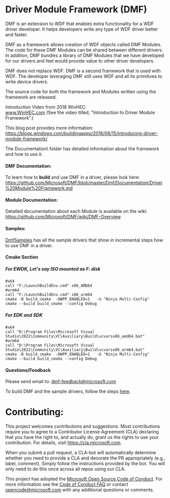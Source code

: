# Driver Module Framework (DMF)

DMF is an extension to WDF that enables extra functionality for a WDF driver developer. It helps developers write any type of WDF driver better and faster.  

DMF as a framework allows creation of WDF objects called DMF Modules. The code for these DMF Modules can be shared between different drivers. In addition, DMF bundles a library of DMF Modules that we have developed for our drivers and feel would provide value to other driver developers.  

DMF does not replace WDF. DMF is a second framework that is used with WDF. The developer leveraging DMF still uses WDF and all its primitives to write device drivers.  

The source code for both the framework and Modules written using the framework are released. 

Introduction Video from 2018 WinHEC:<br>
www.WinHEC.com (See the video titled, "Introduction to Driver Module Framework".)

This blog post provides more information: 
https://blogs.windows.com/buildingapps/2018/08/15/introducing-driver-module-framework/

The Documentation\ folder has detailed information about the framework and how to use it.

#### DMF Documentation: 
To learn how to **build** and use DMF in a driver, please look here: https://github.com/Microsoft/DMF/blob/master/Dmf/Documentation/Driver%20Module%20Framework.md

#### Module Documentation: 
Detailed documentation about each Module is available on the wiki: https://github.com/Microsoft/DMF/wiki/DMF-Overview

#### Samples:
[DmfSamples](https://github.com/Microsoft/DMF/tree/master/DmfSamples) has all the sample drivers that show in incremental steps how to use DMF in a driver. 

#### Cmake Section
##### For EWDK, Let's say ISO mounted as F: disk
```
#x64
call "F:/LaunchBuildEnv.cmd" x86_AMD64 
#arm64
call "F:/LaunchBuildEnv.cmd" x86_arm64 
cmake -B build_cmake  -DWPP_ENABLED=1   -G "Ninja Multi-Config"
cmake --build build_cmake --config Debug
```
##### For EDK and SDK
```
#x64
call "D:\Program Files\Microsoft Visual Studio\2022\Community\VC\Auxiliary\Build\vcvarsx86_amd64.bat"
#arm64
call "D:\Program Files\Microsoft Visual Studio\2022\Community\VC\Auxiliary\Build\vcvarsx86_arm64.bat"  
cmake -B build_cmake  -DWPP_ENABLED=1   -G "Ninja Multi-Config"
cmake --build build_cmake --config Debug
```

#### Questions/Feedback
Please send email to: dmf-feedback@microsoft.com

To build DMF and the sample drivers, follow the steps [here](https://docs.microsoft.com/en-us/windows-hardware/drivers/develop/building-a-driver).

# Contributing:

This project welcomes contributions and suggestions.  Most contributions require you to agree to a
Contributor License Agreement (CLA) declaring that you have the right to, and actually do, grant us
the rights to use your contribution. For details, visit https://cla.microsoft.com.

When you submit a pull request, a CLA-bot will automatically determine whether you need to provide
a CLA and decorate the PR appropriately (e.g., label, comment). Simply follow the instructions
provided by the bot. You will only need to do this once across all repos using our CLA.

This project has adopted the [Microsoft Open Source Code of Conduct](https://opensource.microsoft.com/codeofconduct/).
For more information see the [Code of Conduct FAQ](https://opensource.microsoft.com/codeofconduct/faq/) or
contact [opencode@microsoft.com](mailto:opencode@microsoft.com) with any additional questions or comments.
